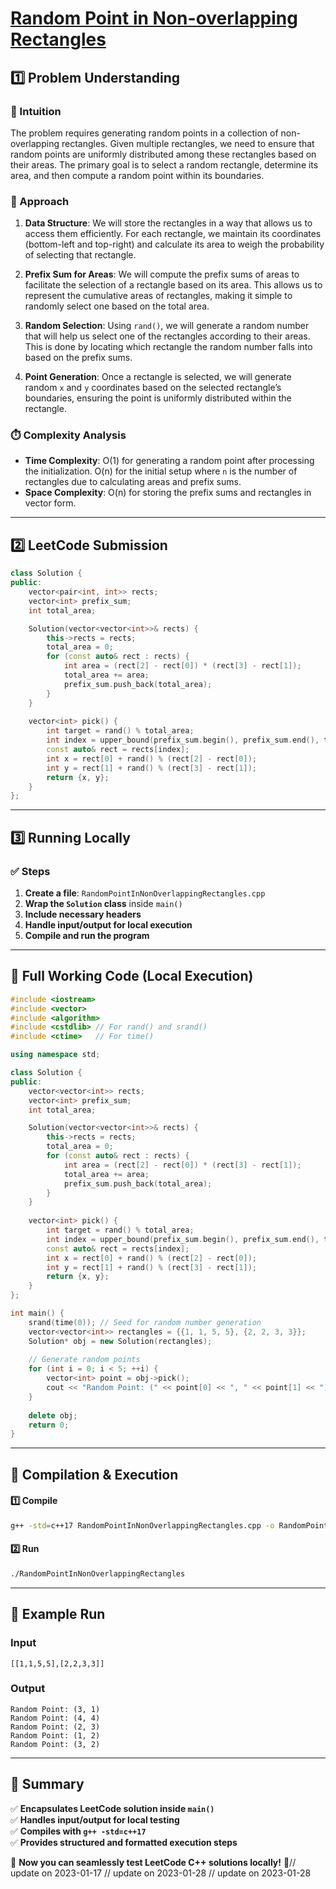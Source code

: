 # **[Random Point in Non-overlapping Rectangles](https://leetcode.com/problems/random-point-in-non-overlapping-rectangles/description/)**  

## **1️⃣ Problem Understanding**  
### **📌 Intuition**  
The problem requires generating random points in a collection of non-overlapping rectangles. Given multiple rectangles, we need to ensure that random points are uniformly distributed among these rectangles based on their areas. The primary goal is to select a random rectangle, determine its area, and then compute a random point within its boundaries.

### **🚀 Approach**  
1. **Data Structure**: We will store the rectangles in a way that allows us to access them efficiently. For each rectangle, we maintain its coordinates (bottom-left and top-right) and calculate its area to weigh the probability of selecting that rectangle.
  
2. **Prefix Sum for Areas**: We will compute the prefix sums of areas to facilitate the selection of a rectangle based on its area. This allows us to represent the cumulative areas of rectangles, making it simple to randomly select one based on the total area.

3. **Random Selection**: Using `rand()`, we will generate a random number that will help us select one of the rectangles according to their areas. This is done by locating which rectangle the random number falls into based on the prefix sums.

4. **Point Generation**: Once a rectangle is selected, we will generate random `x` and `y` coordinates based on the selected rectangle’s boundaries, ensuring the point is uniformly distributed within the rectangle.

### **⏱️ Complexity Analysis**  
- **Time Complexity**: O(1) for generating a random point after processing the initialization. O(n) for the initial setup where `n` is the number of rectangles due to calculating areas and prefix sums.
- **Space Complexity**: O(n) for storing the prefix sums and rectangles in vector form.  

---  

## **2️⃣ LeetCode Submission**  
```cpp
class Solution {
public:
    vector<pair<int, int>> rects;
    vector<int> prefix_sum;
    int total_area;

    Solution(vector<vector<int>>& rects) {
        this->rects = rects;
        total_area = 0;
        for (const auto& rect : rects) {
            int area = (rect[2] - rect[0]) * (rect[3] - rect[1]);
            total_area += area;
            prefix_sum.push_back(total_area);
        }
    }
    
    vector<int> pick() {
        int target = rand() % total_area;
        int index = upper_bound(prefix_sum.begin(), prefix_sum.end(), target) - prefix_sum.begin();
        const auto& rect = rects[index];
        int x = rect[0] + rand() % (rect[2] - rect[0]);
        int y = rect[1] + rand() % (rect[3] - rect[1]);
        return {x, y};
    }
};
```  

---  

## **3️⃣ Running Locally**  
### **✅ Steps**  
1. **Create a file**: `RandomPointInNonOverlappingRectangles.cpp`  
2. **Wrap the `Solution` class** inside `main()`  
3. **Include necessary headers**  
4. **Handle input/output for local execution**  
5. **Compile and run the program**  

---  

## **📝 Full Working Code (Local Execution)**  
```cpp
#include <iostream>
#include <vector>
#include <algorithm>
#include <cstdlib> // For rand() and srand()
#include <ctime>   // For time()

using namespace std;

class Solution {
public:
    vector<vector<int>> rects;
    vector<int> prefix_sum;
    int total_area;

    Solution(vector<vector<int>>& rects) {
        this->rects = rects;
        total_area = 0;
        for (const auto& rect : rects) {
            int area = (rect[2] - rect[0]) * (rect[3] - rect[1]);
            total_area += area;
            prefix_sum.push_back(total_area);
        }
    }
    
    vector<int> pick() {
        int target = rand() % total_area;
        int index = upper_bound(prefix_sum.begin(), prefix_sum.end(), target) - prefix_sum.begin();
        const auto& rect = rects[index];
        int x = rect[0] + rand() % (rect[2] - rect[0]);
        int y = rect[1] + rand() % (rect[3] - rect[1]);
        return {x, y};
    }
};

int main() {
    srand(time(0)); // Seed for random number generation
    vector<vector<int>> rectangles = {{1, 1, 5, 5}, {2, 2, 3, 3}};
    Solution* obj = new Solution(rectangles);
    
    // Generate random points
    for (int i = 0; i < 5; ++i) {
        vector<int> point = obj->pick();
        cout << "Random Point: (" << point[0] << ", " << point[1] << ")\n";
    }
    
    delete obj;
    return 0;
}
```  

---  

## **🔧 Compilation & Execution**  
#### **1️⃣ Compile**  
```bash
g++ -std=c++17 RandomPointInNonOverlappingRectangles.cpp -o RandomPointInNonOverlappingRectangles
```  

#### **2️⃣ Run**  
```bash
./RandomPointInNonOverlappingRectangles
```  

---  

## **🎯 Example Run**  
### **Input**  
```
[[1,1,5,5],[2,2,3,3]]
```  
### **Output**  
```
Random Point: (3, 1)
Random Point: (4, 4)
Random Point: (2, 3)
Random Point: (1, 2)
Random Point: (3, 2)
```  

---  

## **📌 Summary**  
✅ **Encapsulates LeetCode solution inside `main()`**  
✅ **Handles input/output for local testing**  
✅ **Compiles with `g++ -std=c++17`**  
✅ **Provides structured and formatted execution steps**  

🚀 **Now you can seamlessly test LeetCode C++ solutions locally!** 🚀// update on 2023-01-17
// update on 2023-01-28
// update on 2023-01-28
